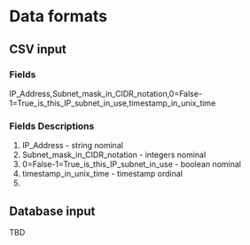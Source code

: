 

# Data formats

## CSV input

### Fields
IP_Address,Subnet_mask_in_CIDR_notation,0=False-1=True_is_this_IP_subnet_in_use,timestamp_in_unix_time

### Fields Descriptions
1. IP_Address - string nominal
2. Subnet_mask_in_CIDR_notation - integers nominal
3. 0=False-1=True_is_this_IP_subnet_in_use - boolean nominal
4. timestamp_in_unix_time - timestamp ordinal
5. 


## Database input
TBD
